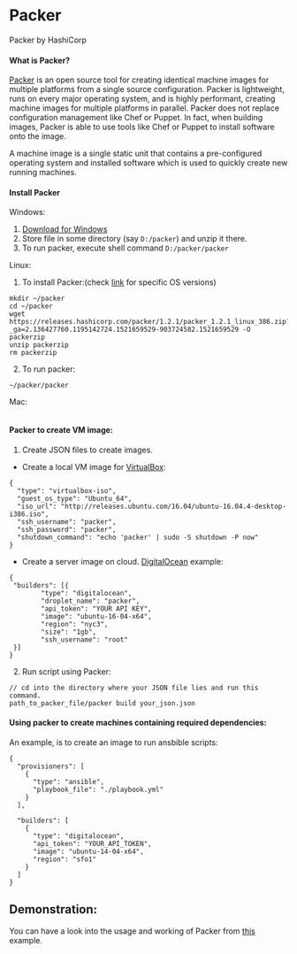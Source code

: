 # Packer
Packer by HashiCorp

#### What is Packer?
[Packer](https://www.packer.io/) is an open source tool for creating identical machine images for multiple platforms from a single source configuration. Packer is lightweight, runs on every major operating system, and is highly performant, creating machine images for multiple platforms in parallel. Packer does not replace configuration management like Chef or Puppet. In fact, when building images, Packer is able to use tools like Chef or Puppet to install software onto the image.

A machine image is a single static unit that contains a pre-configured operating system and installed software which is used to quickly create new running machines.

#### Install Packer
Windows:
1. [Download for Windows](https://releases.hashicorp.com/packer/1.2.1/packer_1.2.1_windows_386.zip)
2. Store file in some directory (say `D:/packer`) and unzip it there.
3. To run packer, execute shell command `D:/packer/packer`


Linux:
1. To install Packer:(check [link](https://www.packer.io/downloads.html) for specific OS versions)
```
mkdir ~/packer
cd ~/packer
wget https://releases.hashicorp.com/packer/1.2.1/packer_1.2.1_linux_386.zip?_ga=2.136427760.1195142724.1521659529-903724582.1521659529 -O packerzip
unzip packerzip
rm packerzip
```
2. To run packer:
```
~/packer/packer
```

Mac:

```
```

#### Packer to create VM image:
1. Create JSON files to create images.
- Create a local VM image for [VirtualBox](https://www.virtualbox.org/):
```
{
  "type": "virtualbox-iso",
  "guest_os_type": "Ubuntu_64",
  "iso_url": "http://releases.ubuntu.com/16.04/ubuntu-16.04.4-desktop-i386.iso",
  "ssh_username": "packer",
  "ssh_password": "packer",
  "shutdown_command": "echo 'packer' | sudo -S shutdown -P now"
}
```

- Create a server image on cloud. [DigitalOcean](https://www.digitalocean.com/) example:
```
{
 "builders": [{
        "type": "digitalocean",
        "droplet_name": "packer",
        "api_token": "YOUR API KEY",
        "image": "ubuntu-16-04-x64",
        "region": "nyc3",
        "size": "1gb",
        "ssh_username": "root"
 }]
}
```

2. Run script using Packer:
```
// cd into the directory where your JSON file lies and run this command.
path_to_packer_file/packer build your_json.json
```

#### Using packer to create machines containing required dependencies:
An example, is to create an image to run ansbible scripts:
```
{
  "provisioners": [
    {
      "type": "ansible",
      "playbook_file": "./playbook.yml"
    }
  ],

  "builders": [
    {
      "type": "digitalocean",
      "api_token": "YOUR_API_TOKEN",
      "image": "ubuntu-14-04-x64",
      "region": "sfo1"
    }
  ]
}
```

## Demonstration:
You can have a look into the usage and working of Packer from [this](https://www.google.com/) example.
